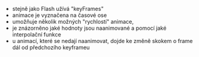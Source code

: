 * stejně jako Flash užívá "keyFrames"
* animace je vyznačena na časové ose
* umožňuje několik možných "rychlostí" animace, 
* je znázorněno jaké hodnoty jsou naanimované a pomocí jaké interpolační funkce
* u animací, které se nedají naanimovat, dojde ke změně skokem o frame dál od předchozího keyframeu
